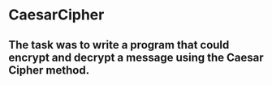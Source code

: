 # CaesarCipher


## The task was to write a program that could encrypt and decrypt a message using the Caesar Cipher method.  

